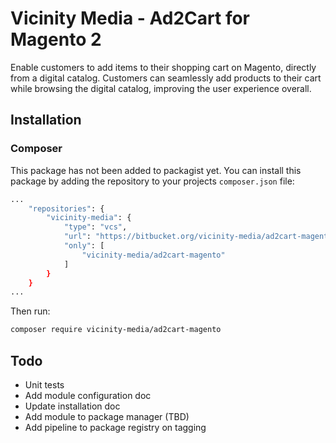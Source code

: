 # Vicinity Media - Ad2Cart for Magento 2

Enable customers to add items to their shopping cart on Magento, directly from a digital catalog. Customers can 
seamlessly add products to their cart while browsing the digital catalog, improving the user experience overall.

## Installation

### Composer

This package has not been added to packagist yet. You can install this package by adding the repository to your 
projects `composer.json` file:

```bash
...
    "repositories": {
        "vicinity-media": {
            "type": "vcs",
            "url": "https://bitbucket.org/vicinity-media/ad2cart-magento.git",
            "only": [
                "vicinity-media/ad2cart-magento"
            ]
        }
    }
...
```

Then run:

```bash
composer require vicinity-media/ad2cart-magento
```

## Todo
- Unit tests
- Add module configuration doc
- Update installation doc
- Add module to package manager (TBD)
- Add pipeline to package registry on tagging

